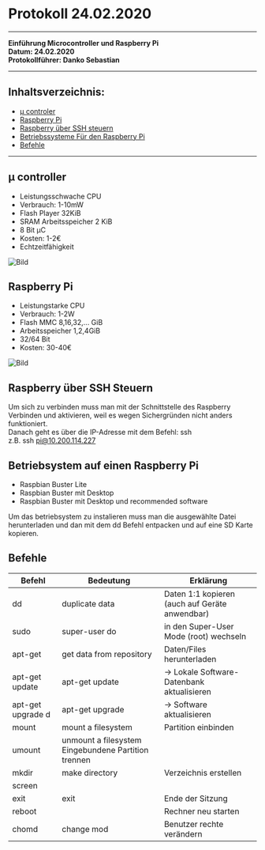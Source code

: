 # Protokoll 24.02.2020
-----------------------------------------------------------------------
**Einführung Microcontroller und Raspberry Pi**   
**Datum: 24.02.2020**   
**Protokollführer: Danko Sebastian** 

------------------------------------------------------------------------
## Inhaltsverzeichnis:
* [µ controler](#µ-controler)  
* [Raspberry Pi](#Raspberry-Pi)  
* [Raspberry über SSH steuern](#raspberry-über-ssh-steuern) 
* [Betriebssysteme Für den Raspberry Pi](#Betriebssysteme-auf-einen-Raspberry-Pi)   
* [Befehle](#befehle) 
------------------------------------------------------------------------------

## µ controller
* Leistungsschwache CPU 
* Verbrauch: 1-10mW
* Flash Player 32KiB 
* SRAM Arbeitsspeicher 2 KiB 
* 8 Bit µC
* Kosten: 1-2€
* Echtzeitfähigkeit

![Bild](https://cdn.prod.www.spiegel.de/images/48a41de2-0001-0004-0000-000001028706_w948_r1.77_fpx61.3_fpy50.jpg)


## Raspberry Pi
* Leistungstarke CPU
* Verbrauch: 1-2W
* Flash MMC 8,16,32,... GiB
* Arbeitsspeicher 1,2,4GiB
* 32/64 Bit 
* Kosten: 30-40€

![Bild](https://images-na.ssl-images-amazon.com/images/I/91zSu44%2B34L._AC_SX466_.jpg)
## Raspberry über SSH Steuern
Um sich zu verbinden muss man mit der Schnittstelle des Raspberry Verbinden und aktivieren, weil es wegen Sichergründen nicht anders funktioniert.<br>
Danach geht es über die IP-Adresse mit dem Befehl: ssh<br>
z.B.  ssh pi@10.200.114.227

## Betriebsystem auf einen Raspberry Pi
* Raspbian Buster Lite
* Raspbian Buster mit Desktop 
* Raspbian Buster mit Desktop und recommended software

Um das betriebsystem zu instalieren muss man die ausgewählte Datei herunterladen und dan mit dem dd Befehl entpacken und auf eine SD Karte kopieren.

## Befehle
Befehl   | Bedeutung                | Erklärung<br>
--------|--------------------------|---------------------------------------------------
 dd      | duplicate data          |        Daten 1:1 kopieren (auch auf Geräte anwendbar)<br> 
  sudo    |     super-user do      |        in den Super-User Mode (root) wechseln<br>
  apt-get  |     get data from repository |  Daten/Files herunterladen<br>
  apt-get update        |     apt-get update        |   -> Lokale Software-Datenbank aktualisieren <br>
  apt-get upgrade     d    |     apt-get upgrade      |    -> Software aktualisieren<br>
mount   |        mount a filesystem |              Partition einbinden<br>
umount   |       unmount a filesystem      Eingebundene Partition trennen<br>
mkdir     |      make directory     |       Verzeichnis erstellen<br>
screen |<br>
exit      |      exit               |       Ende der Sitzung<br>
reboot     |                       |        Rechner neu starten<br>
chomd      |      change mod        |        Benutzer rechte verändern<br>

